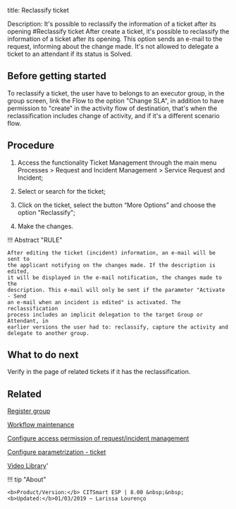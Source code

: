 title: Reclassify ticket

Description: It's possible to reclassify the information of a ticket after its opening
#Reclassify ticket
After create a ticket, it's possible to reclassify the information of a ticket after its opening. This option sends an e-mail to the request, informing about the change made.
It's not allowed to delegate a ticket to an attendant if its status is Solved.

Before getting started
--------------------------

To reclassify a ticket, the user have to belongs to an executor group, in the
group screen, link the Flow to the option "Change SLA", in addition to have
permission to "create" in the activity flow of destination, that's when the
reclassification includes change of activity, and if it's a different scenario
flow.

Procedure
-------------

1.  Access the functionality Ticket Management through the main menu Processes
    \> Request and Incident Management \> Service Request and Incident;

2.  Select or search for the ticket;

3.  Click on the ticket, select the button “More Options” and choose the option
    "Reclassify";

4.  Make the changes.

!!! Abstract "RULE"

    After editing the ticket (incident) information, an e-mail will be sent to
    the applicant notifying on the changes made. If the description is edited,
    it will be displayed in the e-mail notification, the changes made to the
    description. This e-mail will only be sent if the parameter "Activate - Send
    an e-mail when an incident is edited" is activated. The reclassification
    process includes an implicit delegation to the target Group or Attendant, in
    earlier versions the user had to: reclassify, capture the activity and
    delegate to another group.


What to do next
-----------

Verify in the page of related tickets if it has the reclassification.


Related
-----------

[Register group](/en-us/citsmart-esp-8/initial-settings/access-settings/user/register-groups.html)

[Workflow maintenance](/en-us/citsmart-esp-8/platform-administration/flow-maintenance/workflow.maintenance.html)

[Configure access permission of request/incident management](/en-us/citsmart-esp-8/processes/tickets/configuration/configure-access-permission-ticket.html)

[Configure parametrization - ticket](/en-us/citsmart-esp-8/platform-administration/parameters-list/configure-parametrization-ticket.html)

<i class='fa fa-youtube-play  fa-2x' style='color:#97ce17;vertical-align: middle;'> </i> [Video Library](https://www.youtube.com/playlist?list=PLB5qK2uzf2RNrJnhiXj3dbmgsm9-quhfz)'

!!! tip "About"

    <b>Product/Version:</b> CITSmart ESP | 8.00 &nbsp;&nbsp;
    <b>Updated:</b>01/03/2019 – Larissa Lourenço

